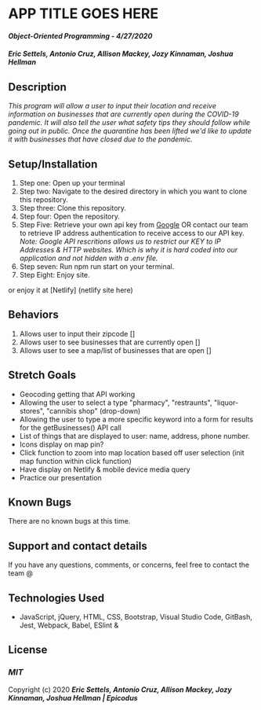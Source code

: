 # APP TITLE GOES HERE  

#### _Object-Oriented Programming_ - _4/27/2020_

#### _Eric Settels, Antonio Cruz, Allison Mackey, Jozy Kinnaman, Joshua Hellman_

## **Description**

_This program will allow a user to input their location and receive information on businesses that are currently open during the COVID-19 pandemic. It will also tell the user what safety tips they should follow while going out in public. Once the quarantine has been lifted we'd like to update it with businesses that have closed due to the pandemic._

## **Setup/Installation**

1. Step one: Open up your terminal
2. Step two: Navigate to the desired directory in which you want to clone this repository.
3. Step three: Clone this repository.
4. Step four: Open the repository.
5. Step Five: Retrieve your own api key from  [Google](https://developers.google.com/maps/gmp-get-started) OR contact our team to retrieve IP address authentication to receive access to our API key. 
_Note: Google API rescritions allows us to restrict our KEY to IP Addresses & HTTP websites. Which is why it is hard coded into our application and not hidden with a .env file._ 
6. Step seven: Run npm run start on your terminal. 
7. Step Eight: Enjoy site. 

or enjoy it at [Netlify] (netlify site here)

## **Behaviors**

1. Allows user to input their zipcode []
2. Allows user to see businesses that are currently open []
3. Allows user to see a map/list of businesses that are open []

## **Stretch Goals**


- Geocoding getting that API working 
- Allowing the user to select a type "pharmacy", "restraunts", "liquor-stores", "cannibis shop" (drop-down)
- Allowing the user to type a more specific keyword into a form for results for the getBusinesses() API call 
- List of things that are displayed to user: name, address, phone number. 
- Icons display on map pin? 
- Click function to zoom into map location based off user selection (init map function within click function)
- Have display on Netlify & mobile device media query 
- Practice our presentation




## **Known Bugs**

There are no known bugs at this time.

## **Support and contact details**

If you have any questions, comments, or concerns, feel free to contact the team @ 


## **Technologies Used**

* JavaScript, jQuery, HTML, CSS, Bootstrap, Visual Studio Code, GitBash, Jest, Webpack, Babel, ESlint & 

## **License**

### **_MIT_**

Copyright (c) 2020 **_Eric Settels, Antonio Cruz, Allison Mackey, Jozy Kinnaman, Joshua Hellman | Epicodus_**
